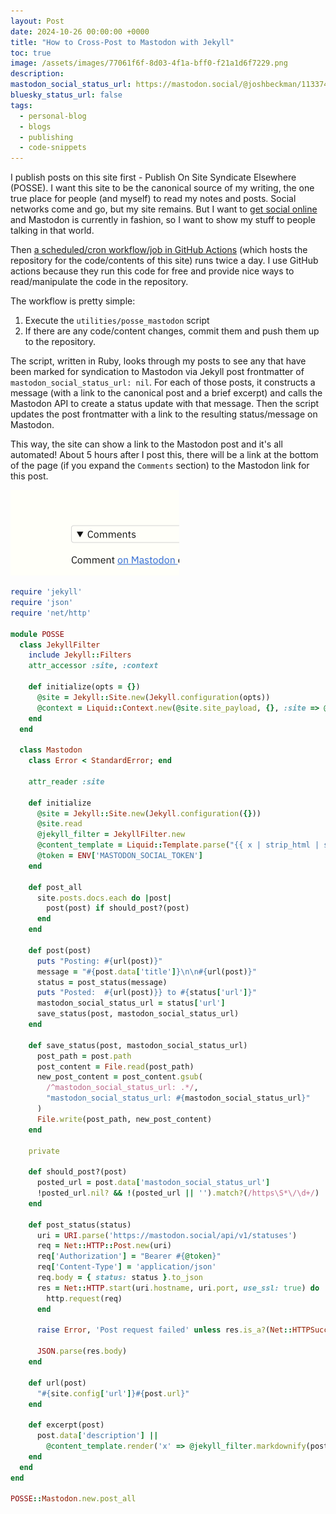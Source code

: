 ```yaml
---
layout: Post
date: 2024-10-26 00:00:00 +0000
title: "How to Cross-Post to Mastodon with Jekyll"
toc: true
image: /assets/images/77061f6f-8d03-4f1a-bff0-f21a1d6f7229.png
description: 
mastodon_social_status_url: https://mastodon.social/@joshbeckman/113374983387877870
bluesky_status_url: false
tags: 
  - personal-blog
  - blogs
  - publishing
  - code-snippets
---
```




I publish posts on this site first - Publish On Site Syndicate Elsewhere (POSSE). I want this site to be the canonical source of my writing, the one true place for people (and myself) to read my notes and posts. Social networks come and go, but my site remains. But I want to [get social online](https://www.joshbeckman.org/blog/getting-social-online) and Mastodon is currently in fashion, so I want to show my stuff to people talking in that world.

Then [a scheduled/cron workflow/job in GitHub Actions](https://github.com/joshbeckman/notes/blob/master/.github/workflows/posse.yml) (which hosts the repository for the code/contents of this site) runs twice a day. I use GitHub actions because they run this code for free and provide nice ways to read/manipulate the code in the repository.

The workflow is pretty simple:
1. Execute the `utilities/posse_mastodon` script
2. If there are any code/content changes, commit them and push them up to the repository.

The script, written in Ruby, looks through my posts to see any that have been marked for syndication to Mastodon via Jekyll post frontmatter of `mastodon_social_status_url: nil`. For each of those posts, it constructs a message (with a link to the canonical post and a brief excerpt) and calls the Mastodon API to create a status update with that message. Then the script updates the post frontmatter with a link to the resulting status/message on Mastodon.

This way, the site can show a link to the Mastodon post and it's all automated! About 5 hours after I post this, there will be a link at the bottom of the page (if you expand the `Comments` section) to the Mastodon link for this post.

<img width="270" alt="Image of a link to comments on Mastodon" src="/assets/images/77061f6f-8d03-4f1a-bff0-f21a1d6f7229.png">

```rb
require 'jekyll'
require 'json'
require 'net/http'

module POSSE
  class JekyllFilter
    include Jekyll::Filters
    attr_accessor :site, :context

    def initialize(opts = {})
      @site = Jekyll::Site.new(Jekyll.configuration(opts))
      @context = Liquid::Context.new(@site.site_payload, {}, :site => @site)
    end
  end

  class Mastodon
    class Error < StandardError; end

    attr_reader :site

    def initialize
      @site = Jekyll::Site.new(Jekyll.configuration({}))
      @site.read
      @jekyll_filter = JekyllFilter.new
      @content_template = Liquid::Template.parse("{{ x | strip_html | strip | escape | truncate: 140}}")
      @token = ENV['MASTODON_SOCIAL_TOKEN']
    end

    def post_all
      site.posts.docs.each do |post|
        post(post) if should_post?(post)
      end
    end

    def post(post)
      puts "Posting: #{url(post)}"
      message = "#{post.data['title']}\n\n#{url(post)}"
      status = post_status(message)
      puts "Posted:  #{url(post)}} to #{status['url']}"
      mastodon_social_status_url = status['url']
      save_status(post, mastodon_social_status_url)
    end

    def save_status(post, mastodon_social_status_url)
      post_path = post.path
      post_content = File.read(post_path)
      new_post_content = post_content.gsub(
        /^mastodon_social_status_url: .*/,
        "mastodon_social_status_url: #{mastodon_social_status_url}"
      )
      File.write(post_path, new_post_content)
    end

    private

    def should_post?(post)
      posted_url = post.data['mastodon_social_status_url']
      !posted_url.nil? && !(posted_url || '').match?(/https\S*\/\d+/)
    end

    def post_status(status)
      uri = URI.parse('https://mastodon.social/api/v1/statuses')
      req = Net::HTTP::Post.new(uri)
      req['Authorization'] = "Bearer #{@token}"
      req['Content-Type'] = 'application/json'
      req.body = { status: status }.to_json
      res = Net::HTTP.start(uri.hostname, uri.port, use_ssl: true) do |http|
        http.request(req)
      end

      raise Error, 'Post request failed' unless res.is_a?(Net::HTTPSuccess)

      JSON.parse(res.body)
    end

    def url(post)
      "#{site.config['url']}#{post.url}"
    end

    def excerpt(post)
      post.data['description'] ||
        @content_template.render('x' => @jekyll_filter.markdownify(post.content))
    end
  end
end

POSSE::Mastodon.new.post_all
```
